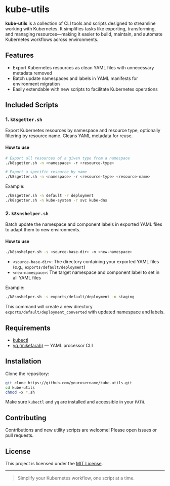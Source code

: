 # kube-utils

**kube-utils** is a collection of CLI tools and scripts designed to streamline working with Kubernetes. It simplifies tasks like exporting, transforming, and managing resources—making it easier to build, maintain, and automate Kubernetes workflows across environments.

## Features

- Export Kubernetes resources as clean YAML files with unnecessary metadata removed
- Batch update namespaces and labels in YAML manifests for environment migration
- Easily extendable with new scripts to facilitate Kubernetes operations

## Included Scripts

### 1. `k8sgetter.sh`

Export Kubernetes resources by namespace and resource type, optionally filtering by resource name. Cleans YAML metadata for reuse.

#### How to use

```bash
# Export all resources of a given type from a namespace
./k8sgetter.sh -n <namespace> -r <resource-type>

# Export a specific resource by name
./k8sgetter.sh -n <namespace> -r <resource-type> <resource-name>
````

Example:

```bash
./k8sgetter.sh -n default -r deployment
./k8sgetter.sh -n kube-system -r svc kube-dns
```

### 2. `k8snshelper.sh`

Batch update the namespace and component labels in exported YAML files to adapt them to new environments.

#### How to use

```bash
./k8snshelper.sh -s <source-base-dir> -n <new-namespace>
```

* `<source-base-dir>`: The directory containing your exported YAML files (e.g., `exports/default/deployment`)
* `<new-namespace>`: The target namespace and component label to set in all YAML files

Example:

```bash
./k8snshelper.sh -s exports/default/deployment -n staging
```

This command will create a new directory `exports/default/deployment_converted` with updated namespace and labels.

## Requirements

* [kubectl](https://kubernetes.io/docs/tasks/tools/)
* [yq (mikefarah)](https://github.com/mikefarah/yq) — YAML processor CLI

## Installation

Clone the repository:

```bash
git clone https://github.com/yourusername/kube-utils.git
cd kube-utils
chmod +x *.sh
```

Make sure `kubectl` and `yq` are installed and accessible in your `PATH`.

## Contributing

Contributions and new utility scripts are welcome! Please open issues or pull requests.

## License

This project is licensed under the [MIT License](LICENSE).

---

> Simplify your Kubernetes workflow, one script at a time.
